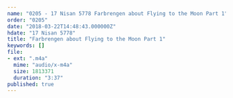 ```yaml
---
name: "0205 - 17 Nisan 5778 Farbrengen about Flying to the Moon Part 1"
order: "0205"
date: "2018-03-22T14:48:43.000000Z"
hdate: "17 Nisan 5778"
title: "Farbrengen about Flying to the Moon Part 1"
keywords: []
file:
- ext: ".m4a"
  mime: "audio/x-m4a"
  size: 1813371
  duration: "3:37"
published: true
---
```


